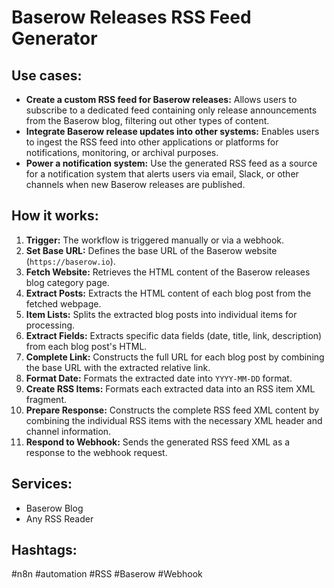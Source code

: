 # Baserow Releases RSS Feed Generator

## Use cases:

- **Create a custom RSS feed for Baserow releases:** Allows users to subscribe to a dedicated feed containing only release announcements from the Baserow blog, filtering out other types of content.
- **Integrate Baserow release updates into other systems:** Enables users to ingest the RSS feed into other applications or platforms for notifications, monitoring, or archival purposes.
- **Power a notification system:** Use the generated RSS feed as a source for a notification system that alerts users via email, Slack, or other channels when new Baserow releases are published.

## How it works:

1.  **Trigger:** The workflow is triggered manually or via a webhook.
2.  **Set Base URL:** Defines the base URL of the Baserow website (`https://baserow.io`).
3.  **Fetch Website:** Retrieves the HTML content of the Baserow releases blog category page.
4.  **Extract Posts:** Extracts the HTML content of each blog post from the fetched webpage.
5.  **Item Lists:** Splits the extracted blog posts into individual items for processing.
6.  **Extract Fields:** Extracts specific data fields (date, title, link, description) from each blog post's HTML.
7.  **Complete Link:** Constructs the full URL for each blog post by combining the base URL with the extracted relative link.
8.  **Format Date:** Formats the extracted date into `YYYY-MM-DD` format.
9.  **Create RSS Items:** Formats each extracted data into an RSS item XML fragment.
10. **Prepare Response:** Constructs the complete RSS feed XML content by combining the individual RSS items with the necessary XML header and channel information.
11. **Respond to Webhook:** Sends the generated RSS feed XML as a response to the webhook request.

## Services:

-   Baserow Blog
-   Any RSS Reader

## Hashtags:

#n8n #automation #RSS #Baserow #Webhook
